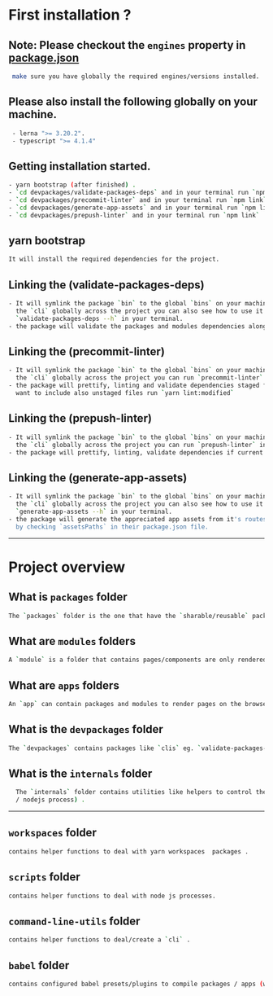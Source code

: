 # First installation ?

## Note: Please checkout the `engines` property in [package.json](./package.json)

```sh
 make sure you have globally the required engines/versions installed.
```

## Please also install the following globally on your machine.

```sh
 - lerna ">= 3.20.2".
 - typescript ">= 4.1.4"
```

## Getting installation started.

```sh
- yarn bootstrap (after finished) .
- `cd devpackages/validate-packages-deps` and in your terminal run `npm link` .
- `cd devpackages/precommit-linter` and in your terminal run `npm link` .
- `cd devpackages/generate-app-assets` and in your terminal run `npm link` .
- `cd devpackages/prepush-linter` and in your terminal run `npm link` .
```

## yarn bootstrap

```sh
It will install the required dependencies for the project.
```

## Linking the (validate-packages-deps)

```sh
- It will symlink the package `bin` to the global `bins` on your machine so you can use
  the `cli` globally across the project you can also see how to use it by running
  `validate-packages-deps --h` in your terminal.
- the package will validate the packages and modules dependencies along with typescript references.
```

## Linking the (precommit-linter)

```sh
- It will symlink the package `bin` to the global `bins` on your machine so you can use
  the `cli` globally across the project you can run `precommit-linter` in your terminal.
- the package will prettify, linting and validate dependencies staged files only if you
  want to include also unstaged files run `yarn lint:modified`
```

## Linking the (prepush-linter)

```sh
- It will symlink the package `bin` to the global `bins` on your machine so you can use
  the `cli` globally across the project you can run `prepush-linter` in your terminal.
- the package will prettify, linting, validate dependencies if current branch is `master`.
```

## Linking the (generate-app-assets)

```sh
- It will symlink the package `bin` to the global `bins` on your machine so you can use
  the `cli` globally across the project you can also see how to use it by running
  `generate-app-assets --h` in your terminal.
- the package will generate the appreciated app assets from it's routes data config
  by checking `assetsPaths` in their package.json file.
```

---

# Project overview

## What is `packages` folder

```sh
The `packages` folder is the one that have the `sharable/reusable` packages across the project.
```

## What are `modules` folders

```sh
A `module` is a folder that contains pages/components are only rendered in current module.
```

## What are `apps` folders

```sh
An `app` can contain packages and modules to render pages on the browser.
```

## What is the `devpackages` folder

```sh
The `devpackages` contains packages like `clis` eg. `validate-packages-deps`.
```

## What is the `internals` folder

```sh
  The `internals` folder contains utilities like helpers to control the process (webpack / generators
  / nodejs process) .
```

---

## `workspaces` folder

```sh
contains helper functions to deal with yarn workspaces  packages .
```

## `scripts` folder

```sh
contains helper functions to deal with node js processes.
```

## `command-line-utils` folder

```sh
contains helper functions to deal/create a `cli` .
```

## `babel` folder

```sh
contains configured babel presets/plugins to compile packages / apps (with webpack) .
```
